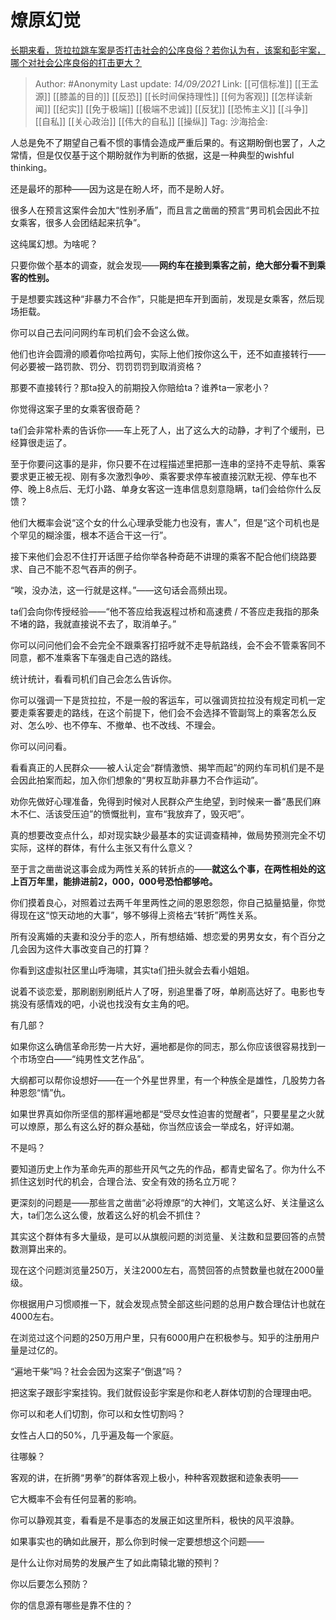 # 燎原幻觉
[长期来看，货拉拉跳车案是否打击社会的公序良俗？若你认为有，该案和彭宇案，哪个对社会公序良俗的打击更大？](https://www.zhihu.com/question/448183600/answer/2116020337)

> Author: #Anonymity
> Last update: *14/09/2021*
> Link: [[可信标准]] [[王孟源]] [[膝盖的目的]] [[反恐]] [[长时间保持理性]] [[何为客观]] [[怎样读新闻]] [[纪实]] [[免于极端]] [[极端不忠诚]] [[反犹]] [[恐怖主义]] [[斗争]] [[自私]] [[关心政治]] [[伟大的自私]] [[操纵]]
> Tag:
> 沙海拾金:

人总是免不了期望自己看不惯的事情会造成严重后果的。有这期盼倒也罢了，人之常情，但是仅仅基于这个期盼就作为判断的依据，这是一种典型的wishful thinking。

还是最坏的那种——因为这是在盼人坏，而不是盼人好。

很多人在预言这案件会加大“性别矛盾”，而且言之凿凿的预言“男司机会因此不拉女乘客，很多人会团结起来抗争”。

这纯属幻想。为啥呢？

只要你做个基本的调查，就会发现——**网约车在接到乘客之前，绝大部分看不到乘客的性别。**

于是想要实践这种“非暴力不合作”，只能是把车开到面前，发现是女乘客，然后现场拒载。

你可以自己去问问网约车司机们会不会这么做。

他们也许会圆滑的顺着你哈拉两句，实际上他们按你这么干，还不如直接转行——何必要被一路罚款、罚分、罚罚罚罚到取消资格？

那要不直接转行？那ta投入的前期投入你赔给ta？谁养ta一家老小？

你觉得这案子里的女乘客很奇葩？

ta们会非常朴素的告诉你——车上死了人，出了这么大的动静，才判了个缓刑，已经算很走运了。

至于你要问这事的是非，你只要不在过程描述里把那一连串的坚持不走导航、乘客要求更正被无视、刚有多次激烈争吵、乘客要求停车被直接沉默无视、停车也不停、晚上8点后、无灯小路、单身女客这一连串信息刻意隐瞒，ta们会给你什么反馈？

他们大概率会说“这个女的什么心理承受能力也没有，害人”，但是“这个司机也是个罕见的糊涂蛋，根本不适合干这一行”。

接下来他们会忍不住打开话匣子给你举各种奇葩不讲理的乘客不配合他们绕路要求、自己不能不忍气吞声的例子。

“唉，没办法，这一行就是这样。”——这句话会高频出现。

ta们会向你传授经验——“他不答应给我返程过桥和高速费 / 不答应走我指的那条不堵的路，我就直接说不去了，取消单子。”

你可以问问他们会不会完全不跟乘客打招呼就不走导航路线，会不会不管乘客同不同意，都不准乘客下车强走自己选的路线。

统计统计，看看司机们自己会怎么告诉你。

你可以强调一下是货拉拉，不是一般的客运车，可以强调货拉拉没有规定司机一定要走乘客要走的路线，在这个前提下，他们会不会选择不管副驾上的乘客怎么反对、怎么吵、也不停车、不撤单、也不改线、不理会。

你可以问问看。

看看真正的人民群众——被人认定会“群情激愤、揭竿而起”的网约车司机们是不是会因此拍案而起，加入你们想象的“男权互助非暴力不合作运动”。

劝你先做好心理准备，免得到时候对人民群众产生绝望，到时候来一番“愚民们麻木不仁、活该受压迫”的愤慨批判，宣布“我放弃了，毁灭吧”。

真的想要改变点什么，却对现实缺少最基本的实证调查精神，做局势预测完全不切实际，这样的群体，有什么主张又有什么意义？

至于言之凿凿说这事会成为两性关系的转折点的——**就这么个事，在两性相处的这上百万年里，能排进前2，000，000号恐怕都够呛。**

你们摸着良心，对照着过去两千年里两性之间的恩恩怨怨，你自己掂量掂量，你觉得现在这“惊天动地的大事”，够不够得上资格去“转折”两性关系。

所有没离婚的夫妻和没分手的恋人，所有想结婚、想恋爱的男男女女，有个百分之几会因为这件大事改变自己的打算？

你看到这虚拟社区里山呼海啸，其实ta们扭头就会去看小姐姐。

说着不谈恋爱，那刷剧别刷纸片人了呀，别追里番了呀，单刷高达好了。电影也专挑没有感情戏的吧，小说也找没有女主角的吧。

有几部？

如果你这么确信革命形势一片大好，遍地都是你的同志，那么你应该很容易找到一个市场空白——“纯男性文艺作品”。

大纲都可以帮你设想好——在一个外星世界里，有一个种族全是雄性，几股势力各种恩怨“情”仇。

如果世界真如你所坚信的那样遍地都是“受尽女性迫害的觉醒者”，只要星星之火就可以燎原，那么有这么好的群众基础，你当然应该会一举成名，好评如潮。

不是吗？

要知道历史上作为革命先声的那些开风气之先的作品，都青史留名了。你为什么不抓住这划时代的机会，合理合法、安全有效的扬名立万呢？

更深刻的问题是——那些言之凿凿“必将燎原“的大神们，文笔这么好、关注量这么大，ta们怎么这么傻，放着这么好的机会不抓住？

其实这个群体有多大量级，是可以从旗舰问题的浏览量、关注数和显要回答的点赞数测算出来的。

现在这个问题浏览量250万，关注2000左右，高赞回答的点赞数量也就在2000量级。

你根据用户习惯顺推一下，就会发现点赞全部这些问题的总用户数合理估计也就在4000左右。

在浏览过这个问题的250万用户里，只有6000用户在积极参与。知乎的注册用户量是过亿的。

“遍地干柴”吗？社会会因为这案子“倒退”吗？

把这案子跟彭宇案挂钩。我们就假设彭宇案是你和老人群体切割的合理理由吧。

你可以和老人们切割，你可以和女性切割吗？

女性占人口的50%，几乎遍及每一个家庭。

往哪躲？

客观的讲，在折腾“男拳”的群体客观上极小，种种客观数据和迹象表明——

它大概率不会有任何显著的影响。

你可以静观其变，看看是不是事态的发展正如这里所料，极快的风平浪静。

如果事实也的确如此展开，那么你到时候一定要想想这个问题——

是什么让你对局势的发展产生了如此南辕北辙的预判？

你以后要怎么预防？

你的信息源有哪些是靠不住的？
